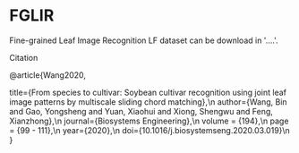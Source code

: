# FGLIR
Fine-grained Leaf Image Recognition LF
dataset can be download in '....'.



Citation

@article{Wang2020,

  title={From species to cultivar: Soybean cultivar recognition using joint leaf image patterns by multiscale sliding chord matching},\n
  author={Wang, Bin and Gao, Yongsheng and Yuan, Xiaohui and Xiong, Shengwu and Feng, Xianzhong},\n
  journal={Biosystems Engineering},\n
  volume = {194},\n
  page = {99 - 111},\n
  year={2020},\n
  doi={10.1016/j.biosystemseng.2020.03.019}\n
}
